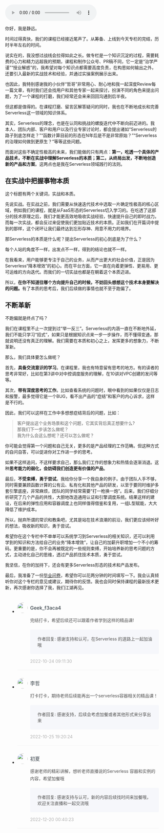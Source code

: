 <audio title="结束语｜在实战中把握事物本质，不断革新" src="https://static001.geekbang.org/resource/audio/cc/64/cc81798f60a87013723194fdf24b5664.mp3" controls="controls"></audio> 
<p>你好，我是静远。</p><p>时间过得真快，我们的课程已经接近尾声了。从筹备、上线到今天专栏的完结，历时半年左右的时间。</p><p>说实在的，我没想过战线会拉得如此之长。做专栏是一个知识沉淀的过程，需要耗费的心力和精力远超我的预期，课程和制作公众号、PR稿不同，它一定是“治学严谨”“授业解惑”的，我希望对每个知识点都需要高度负责，在构思如何输出之外，还要引入最新的实战技术和经验，并通过实操案例展示出来。</p><p>也因此，我特别感谢我的小伙伴“哲哥”非常用心、耐心地和我一起深度Review每一篇文章，有时我们还会找用户和其他专家一起来探讨，扮演不同的角色来提出问题，为了一个课程的打磨，我们经常还会来来回回沟通到后半夜。</p><p>但这都是值得的。在课程打磨、留言区解答疑问的同时，我也在不断地成长和完善Serverless这一领域的知识体系。</p><p>其实，Serverless的理念，也是在认同和挑战的螺旋迭代中不断向前迈进的。我本人、团队内部、客户和用户以及行业专家讨论时，都会提出诸如“Serverless的路子到底怎样走？”“函数计算目前的形态在N年后是不是非常原始？”“Serverless的治理如何做到更原生？”等等这些问题。</p><p>而面对这些不确定性极高的未来，我们能做的只有两点：<strong>第一，吃透一个具体的产品技术，不断在实战中理解Serverless的本质；第二，从终局出发，不断地创造新的产品和方案</strong>。这两点也是我在Serverless领域践行的法则。</p><!-- [[[read_end]]] --><h2>在实战中把握事物本质</h2><p>这个标题有两个关键词，实战和本质。</p><p>先说实战。在实战之前，我们需要从快速迭代技术中选取一片确定性极高的核心区域，例如我们的课程，就是从FaaS形态的Serverless切入学习的。在吃透了这部分的技术原理之后，我们才能更高效地吸收实战经验，快速提升自己的即时战力。而每一次实战，都会反过来促使我们更加贴近技术的本质。正如我们在开篇词中提到的那样，这个闭环让我们最终达到忘形存神、用意不用力的境界。</p><p>那Serverless的本质是什么呢？提出Serverless的初心到底是为了什么？</p><p>每个人站的角度不一样，出发点不一样，得到的结论也就不一样。</p><p>在我看来，用户能够更专注于自己的业务，从而产出更大的社会价值，正是因为Serverless“降本增效”的初心。而在平台方面，它一直在向着更弹性、更易用、更可运维的方向迭代。而我们的一切实战也都是在朝着这个本质迈进。</p><p>所以，<strong>在你不知道往哪个方向提升自己的时候，不妨回头想想这个技术本身要解决的问题。</strong>有了本质的思考后，我们后续做的事情也就不至于跑偏了。</p><h2>不断革新</h2><p>不跑偏就是终点了吗？</p><p>我们在课程里不止一次提到过“举一反三”。Serverless的内涵一直在不断地外延，我们不能只学习“招式”，如果只是根据知识点来一步一步操作，而不懂得变通，那就说明还没有真正的理解。我们需要在本质和初心之上，发挥更多的想象力，不断革新。</p><p>那么，我们具体要怎么做呢？</p><p>首先，<strong>具备交流意识的学习</strong>。在课程里，我也有特意留有思考的地方。有的读者的思考非常好，比如在第3讲中对中控调度服务的理解，在10讲对VPC创建的发问等等。</p><p>其次，<strong>带有深度思考的工作</strong>。比如查看系统的问题时，眼中看到的如果仅仅是日志和报警，最多觉得它是一个BUG，看不出产品的“症结”和客户的内心诉求，这样是不行的。</p><p>因此，我们可以这样在工作中多想想症结背后的问题，比如：</p><blockquote>
<p>客户提出这个业务场景和这个问题，它其实背后真正想要什么?<br>
那我们下一步该怎么做呢？<br>
我为什么会这么想呢？还可以怎么做呢？</p>
</blockquote><p>你可能会觉得第一个问题和自己无关，更多的是产品经理的工作范畴。但这种方式的自问自答，可以促进你对工作进一步的思考。</p><p>如果不这样追问，不这样要求自己，那么我们工作的想象力和热情会逐渐消退。这种<strong>思考能力的弱化，会妨碍我们创造更有价值的产品</strong>。</p><p>最后，<strong>不受束缚，勇于尝试</strong>。我给你分享一个我自身的例子。由于团队人手不够，同时需要兼顾函数计算的公有云、私有化和其他产品的研发，以至于要同时维护多套引擎底座，非常麻烦，团队的同学经常需要“打一枪换一炮”。后来，我们仔细分析研究了几个产品的共性，大胆地改造通用认证和引擎调度系统。结果这样的建设，在后来的弹性应用和容器调度上也同样值得借鉴和复用，一组L型赋能，大大降低了维护成本。</p><p>所以，抛弃所谓的常识和教条吧，尤其是站在技术浪潮的前沿，我们更应该倾听好的想法，吸收新的知识，勇于尝试。</p><p>希望你在这个专栏中不单单可以系统学习到Serverless的相关知识，还可以利用学到的知识和方法给自己的业务“降本增效”，让自己的加薪升职增加一个不小的筹码。更重要的是，你不会再被既定的一些规则束缚，开始培养新的思考问题的方式，主动进化自己的思维，透过产品抓住技术本质，勇于尝试。</p><p>我坚信，在你的加持下，还会有更多Serverless形态的技术和产品发布。</p><p>最后，我准备了一份<a href="http://jinshuju.net/f/OKaA2C">毕业问卷</a>，希望你可以花两分钟的时间填写一下。我会认真倾听你对这个专栏的意见或建议，期待你的反馈。我也会同时保持课程的最新技术更新，再次感谢你选择了我，我们江湖再见。</p><p><img src="https://static001.geekbang.org/resource/image/f5/63/f52da8ea334e6d4ef9567f4fa010ff63.jpg?wh=1142x801" alt=""></p>
<style>
    ul {
      list-style: none;
      display: block;
      list-style-type: disc;
      margin-block-start: 1em;
      margin-block-end: 1em;
      margin-inline-start: 0px;
      margin-inline-end: 0px;
      padding-inline-start: 40px;
    }
    li {
      display: list-item;
      text-align: -webkit-match-parent;
    }
    ._2sjJGcOH_0 {
      list-style-position: inside;
      width: 100%;
      display: -webkit-box;
      display: -ms-flexbox;
      display: flex;
      -webkit-box-orient: horizontal;
      -webkit-box-direction: normal;
      -ms-flex-direction: row;
      flex-direction: row;
      margin-top: 26px;
      border-bottom: 1px solid rgba(233,233,233,0.6);
    }
    ._2sjJGcOH_0 ._3FLYR4bF_0 {
      width: 34px;
      height: 34px;
      -ms-flex-negative: 0;
      flex-shrink: 0;
      border-radius: 50%;
    }
    ._2sjJGcOH_0 ._36ChpWj4_0 {
      margin-left: 0.5rem;
      -webkit-box-flex: 1;
      -ms-flex-positive: 1;
      flex-grow: 1;
      padding-bottom: 20px;
    }
    ._2sjJGcOH_0 ._36ChpWj4_0 ._2zFoi7sd_0 {
      font-size: 16px;
      color: #3d464d;
      font-weight: 500;
      -webkit-font-smoothing: antialiased;
      line-height: 34px;
    }
    ._2sjJGcOH_0 ._36ChpWj4_0 ._2_QraFYR_0 {
      margin-top: 12px;
      color: #505050;
      -webkit-font-smoothing: antialiased;
      font-size: 14px;
      font-weight: 400;
      white-space: normal;
      word-break: break-all;
      line-height: 24px;
    }
    ._2sjJGcOH_0 ._10o3OAxT_0 {
      margin-top: 18px;
      border-radius: 4px;
      background-color: #f6f7fb;
    }
    ._2sjJGcOH_0 ._3klNVc4Z_0 {
      display: -webkit-box;
      display: -ms-flexbox;
      display: flex;
      -webkit-box-orient: horizontal;
      -webkit-box-direction: normal;
      -ms-flex-direction: row;
      flex-direction: row;
      -webkit-box-pack: justify;
      -ms-flex-pack: justify;
      justify-content: space-between;
      -webkit-box-align: center;
      -ms-flex-align: center;
      align-items: center;
      margin-top: 15px;
    }
    ._2sjJGcOH_0 ._10o3OAxT_0 ._3KxQPN3V_0 {
      color: #505050;
      -webkit-font-smoothing: antialiased;
      font-size: 14px;
      font-weight: 400;
      white-space: normal;
      word-break: break-word;
      padding: 20px 20px 20px 24px;
    }
    ._2sjJGcOH_0 ._3klNVc4Z_0 {
      display: -webkit-box;
      display: -ms-flexbox;
      display: flex;
      -webkit-box-orient: horizontal;
      -webkit-box-direction: normal;
      -ms-flex-direction: row;
      flex-direction: row;
      -webkit-box-pack: justify;
      -ms-flex-pack: justify;
      justify-content: space-between;
      -webkit-box-align: center;
      -ms-flex-align: center;
      align-items: center;
      margin-top: 15px;
    }
    ._2sjJGcOH_0 ._3Hkula0k_0 {
      color: #b2b2b2;
      font-size: 14px;
    }
</style><ul><li>
<div class="_2sjJGcOH_0"><img src="https://thirdwx.qlogo.cn/mmopen/vi_32/qeL7fNxa4BVLoVicIHwH229cumpteS4KgnsqqTlia3MsANPeY611ekvZr12RPYiafKPRJzEKLNCicThtBAR5IBeBKg/132"
  class="_3FLYR4bF_0">
<div class="_36ChpWj4_0">
  <div class="_2zFoi7sd_0"><span>Geek_f3aca4</span>
  </div>
  <div class="_2_QraFYR_0">完结打卡，希望后续还可以跟着作者学到这样的精品课!</div>
  <div class="_10o3OAxT_0">
    <p class="_3KxQPN3V_0">作者回复: 感谢支持和认可，在Serverless 的道路上一起加油哦</p>
  </div>
  <div class="_3klNVc4Z_0">
    <div class="_3Hkula0k_0">2022-10-24 09:11:30</div>
  </div>
</div>
</div>
</li>
<li>
<div class="_2sjJGcOH_0"><img src="https://static001.geekbang.org/account/avatar/00/2e/25/54/2fb2a1a5.jpg"
  class="_3FLYR4bF_0">
<div class="_36ChpWj4_0">
  <div class="_2zFoi7sd_0"><span>李哲</span>
  </div>
  <div class="_2_QraFYR_0">打卡打卡，期待老师后续能再出一个serverless容器相关的精品课！</div>
  <div class="_10o3OAxT_0">
    <p class="_3KxQPN3V_0">作者回复: 感谢支持，后续会考虑加餐或者其他形式来分享出来</p>
  </div>
  <div class="_3klNVc4Z_0">
    <div class="_3Hkula0k_0">2022-10-25 19:20:24</div>
  </div>
</div>
</div>
</li>
<li>
<div class="_2sjJGcOH_0"><img src="https://thirdwx.qlogo.cn/mmopen/vi_32/Q0j4TwGTfTLmphicC0uibsr4fsbaZcjb7h4NmHLrpEFGibc1Jt7xv820ZQnAA79VgZRSK9jvL3dJgWMgVM1LkQQbw/132"
  class="_3FLYR4bF_0">
<div class="_36ChpWj4_0">
  <div class="_2zFoi7sd_0"><span>初夏</span>
  </div>
  <div class="_2_QraFYR_0">感谢老师的精彩讲解，想听老师直播说的Serverless 容器和实例的内容，希望加餐哦</div>
  <div class="_10o3OAxT_0">
    <p class="_3KxQPN3V_0">作者回复: 感谢支持与认可，新的内容后续找时间来加餐哦，欢迎关注直播和一起交流哦</p>
  </div>
  <div class="_3klNVc4Z_0">
    <div class="_3Hkula0k_0">2022-12-20 00:40:23</div>
  </div>
</div>
</div>
</li>
</ul>